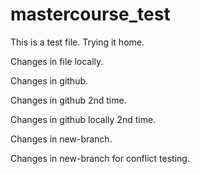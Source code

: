 # mastercourse_test
This is a test file. Trying it home.


Changes in file locally.

Changes in github.

Changes in github 2nd time.

Changes in github locally 2nd time.

Changes in new-branch.

Changes in new-branch for conflict testing.